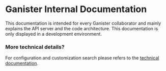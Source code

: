 # Ganister Internal Documentation

This documentation is intended for every Ganister collaborator and mainly explains the API server and the code architecture.
This documentation is only displayed in a development environment.

### More technical details?

For configuration and customization search please refers to the [technical documentation](http://localhost:8008/help/tech).